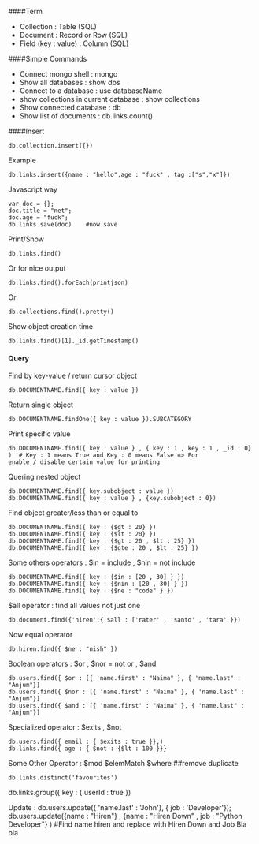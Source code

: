 ####Term
* Collection : Table (SQL)
* Document : Record or Row (SQL)
* Field (key : value) : Column (SQL)

####Simple Commands
* Connect mongo shell : mongo
* Show all databases : show dbs
* Connect to a database : use databaseName
* show collections in current database : show collections
* Show connected database : db
* Show list of documents : db.links.count()

####Insert
 ```
 db.collection.insert({})
 ```
 Example
 ``` 
 db.links.insert({name : "hello",age : "fuck" , tag :["s","x"]})
 ```
Javascript way
 ```
 var doc = {};
 doc.title = "net";
 doc.age = "fuck";
 db.links.save(doc)    #now save
 ```
Print/Show
```
db.links.find()
```   
Or for nice output
```
db.links.find().forEach(printjson)  
```
Or
```
db.collections.find().pretty()
```
Show object creation time 
```
db.links.find()[1]._id.getTimestamp()
```

#### Query
Find by key-value / return cursor object
```
db.DOCUMENTNAME.find({ key : value })
```
Return single object
```
db.DOCUMENTNAME.findOne({ key : value }).SUBCATEGORY
```
Print specific value
```
db.DOCUMENTNAME.find({ key : value } , { key : 1 , key : 1 , _id : 0} )  # Key : 1 means True and Key : 0 means False => For 
enable / disable certain value for printing
```
Quering nested object
```
db.DOCUMENTNAME.find({ key.subobject : value })
db.DOCUMENTNAME.find({ key : value } , {key.subobject : 0})
```
Find object greater/less  than or equal to 
```
db.DOCUMENTNAME.find({ key : {$gt : 20} })   
db.DOCUMENTNAME.find({ key : {$lt : 20} })
db.DOCUMENTNAME.find({ key : {$gt : 20 , $lt : 25} })
db.DOCUMENTNAME.find({ key : {$gte : 20 , $lt : 25} })
```
Some others operators : $in = include , $nin = not include
```
db.DOCUMENTNAME.find({ key : {$in : [20 , 30] } }) 
db.DOCUMENTNAME.find({ key : {$nin : [20 , 30] } })  
db.DOCUMENTNAME.find({ key : {$ne : "code" } }) 
```
$all operator : find all values not just one
```
db.document.find({'hiren':{ $all : ['rater' , 'santo' , 'tara' }})
```
Now equal operator
```
db.hiren.find({ $ne : "nish" })
```
Boolean operators : $or , $nor =  not or , $and
```
db.users.find({ $or : [{ 'name.first' : "Naima" }, { 'name.last" : "Anjum"}]  
db.users.find({ $nor : [{ 'name.first' : "Naima" }, { 'name.last" : "Anjum"}]
db.users.find({ $and : [{ 'name.first' : "Naima" }, { 'name.last" : "Anjum"}]
```
Specialized operator : $exits , $not 
```
db.users.find({ email : { $exits : true }},) 
db.links.find({ age : { $not : {$lt : 100 }}}  
```

Some Other Operator :
$mod
$elemMatch
$where
##remove duplicate
```
db.links.distinct('favourites')  
```
db.links.group({ key : { userId : true }) 


Update : 
db.users.update({ 'name.last' : 'John'}, { job : 'Developer'});
db.users.update({name : "Hiren"} , {name : "Hiren Down" , job : "Python Developer"} )  #Find name hiren and replace with Hiren Down and Job Bla bla

